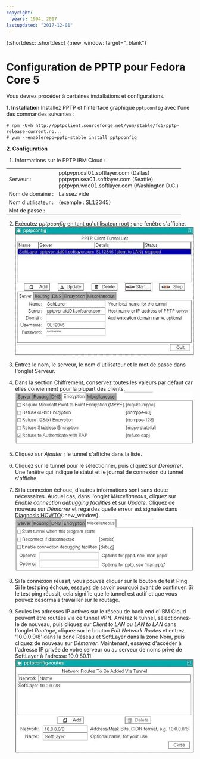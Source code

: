 ```yaml
---
copyright:
  years: 1994, 2017
lastupdated: "2017-12-01"
---
```


{:shortdesc: .shortdesc}
{:new_window: target="_blank"}

# Configuration de PPTP pour Fedora Core 5

Vous devrez procéder à certaines installations et configurations.

**1. Installation**
Installez PPTP et l'interface graphique `pptpconfig` avec l'une des commandes suivantes :
```
# rpm -Uvh http://pptpclient.sourceforge.net/yum/stable/fc5/pptp-release-current.no...
# yum --enablerepo=pptp-stable install pptpconfig
```

**2. Configuration**

1. Informations sur le PPTP IBM Cloud :
<table><tr><td>Serveur :</td><td>pptpvpn.dal01.softlayer.com (Dallas)<br/>pptpvpn.sea01.softlayer.com (Seattle)<br/>pptpvpn.wdc01.softlayer.com (Washington D.C.)</td></tr><tr><td>Nom de domaine :</td><td>Laissez vide</td></tr><tr><td>Nom d'utilisateur :</td><td>(exemple : SL12345)</td></tr><tr><td>Mot de passe :</td><td>&nbsp;</td></tr></table>

2. Exécutez *pptpconfig* <span style="text-decoration: underline">en tant qu'utilisateur root</span> ; une fenêtre s'affiche. <br/>
![Figure 1](images/ss1.jpeg)

3. Entrez le nom, le serveur, le nom d'utilisateur et le mot de passe dans l'onglet Serveur.

4. Dans la section Chiffrement, conservez toutes les valeurs par défaut car elles conviennent pour la plupart des clients.<br/>
![Figure 2](images/ss2.jpeg)

5. Cliquez sur *Ajouter* ; le tunnel s'affiche dans la liste. 

6. Cliquez sur le tunnel pour le sélectionner, puis cliquez sur *Démarrer*. Une fenêtre qui indique le statut et le journal de connexion du tunnel s'affiche. 

7. Si la connexion échoue, d'autres informations sont sans doute nécessaires. Auquel cas, dans l'onglet *Miscellaneous*, cliquez sur *Enable connection debugging facilities* et sur *Update*. Cliquez de nouveau sur *Démarrer* et regardez quelle erreur est signalée dans [Diagnosis HOWTO](http://pptpclient.sourceforge.net/howto-diagnosis.phtml){:new_window}.<br/>
![Figure 3](images/ss3.jpeg)

8. Si la connexion réussit, vous pouvez cliquer sur le bouton de test Ping. Si le test ping échoue, essayez de savoir pourquoi avant de continuer. Si le test ping réussit, cela signifie que le tunnel est actif et que vous pouvez désormais travailler sur le routage.

9. Seules les adresses IP actives sur le réseau de back end d'IBM Cloud peuvent être routées via ce tunnel VPN. *Arrêtez* le tunnel, sélectionnez-le de nouveau, puis cliquez sur *Client to LAN ou LAN to LAN* dans l'onglet *Routage*, cliquez sur le bouton *Edit Network Routes* et entrez '10.0.0.0/8' dans la zone Réseau et SoftLayer dans la zone Nom, puis cliquez de nouveau sur *Démarrer*. Maintenant, essayez d'accéder à l'adresse IP privée de votre serveur ou au serveur de noms privé de SoftLayer à l'adresse 10.0.80.11.<br/>
![Figure 4](images/ss4.jpeg)
